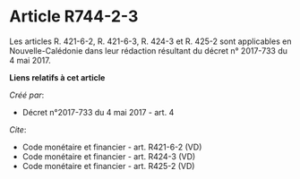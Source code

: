 # Article R744-2-3

Les articles R. 421-6-2, R. 421-6-3, 
R. 424-3 et R. 425-2 sont applicables en Nouvelle-Calédonie dans leur rédaction résultant du décret n° 2017-733 du 4 mai
2017.

**Liens relatifs à cet article**

_Créé par_:

  - Décret n°2017-733 du 4 mai 2017 - art. 4

_Cite_:

  - Code monétaire et financier - art. R421-6-2 (VD)
  - Code monétaire et financier - art. R424-3 (VD)
  - Code monétaire et financier - art. R425-2 (VD)

